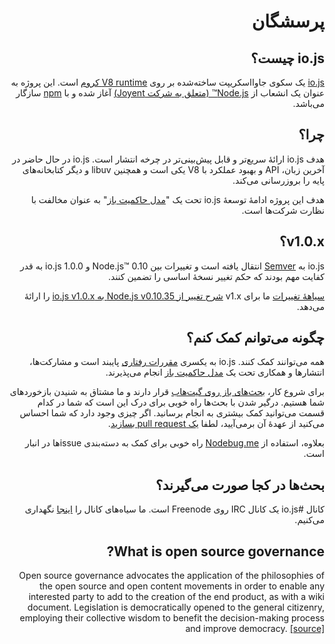 <div dir="rtl" lang="fa">

# پرسشگان

## io.js چیست؟

[io.js](https://github.com/iojs/io.js) یک سکوی جاوااسکریپت ساخته‌شده بر روی [V8 runtime کروم](http://code.google.com/p/v8/) است. این پروژه به عنوان یک انشعاب از [Node.js™ (متعلق به شرکت Joyent)](https://nodejs.ir/) آغاز شده و با [npm](https://www.npmjs.org/) سازگار می‌باشد.

## چرا؟

هدف io.js ارائهٔ سریع‌تر و قابل پیش‌بینی‌تر در چرخه انتشار است. io.js در حال حاضر در آخرین زبان، API و بهبود عملکرد با V8 یکی است و همچنین libuv و دیگر کتابخانه‌های پایه را بروزرسانی می‌کند.

هدف این پروژه ادامهٔ توسعهٔ io.js تحت یک "[مدل حاکمیت باز](https://github.com/iojs/io.js/blob/v1.x/GOVERNANCE.md#readme)" به عنوان مخالفت با نظارت شرکت‌ها است.

## v1.0.x؟

io.js به [Semver](http://semver.org/) انتقال یافته است و تغییرات بین  Node.js™ 0.10 و io.js 1.0.0 به قدر کفایت مهم بودند که حکم تغییر نسخهٔ اساسی را تضمین کنند.

[سیاههٔ تغییرات](https://github.com/iojs/io.js/blob/v1.x/CHANGELOG.md) ما برای v1.x [شرح تغییر از Node.js v0.10.35 به io.js v1.0.x](https://github.com/iojs/io.js/blob/v1.x/CHANGELOG.md#summary-of-changes-from-nodejs-v01035-to-iojs-v100) را ارائهٔ می‌دهد.

## چگونه می‌توانم کمک کنم؟

همه می‌توانند کمک کنند. io.js به یکسری [مقررات رفتاری](https://github.com/iojs/io.js/blob/v1.x/CONTRIBUTING.md#code-of-conduct) پایبند است و مشارکت‌ها، انتشارها و همکاری تحت یک  [مدل حاکمیت باز](https://github.com/iojs/io.js/blob/v1.x/GOVERNANCE.md#readme) انجام می‌پذیرند.

برای شروع کار، [بحث‌های باز روی گیت‌هاب](https://github.com/iojs/io.js/issues) قرار دارند و  ما مشتاق به شنیدن بازخوردهای شما هستیم.
درگیر شدن با بحث‌ها راه خوبی برای درک این است که شما در کدام قسمت می‌توانید کمک بیشتری به انجام برسانید. اگر چیزی وجود دارد که شما احساس می‌کنید از عهدهٔ آن برمی‌آیید، لطفا [یک pull request بسازید](https://github.com/iojs/io.js/blob/v1.x/CONTRIBUTING.md#code-contributions).

بعلاوه، استفاده از [Nodebug.me](http://nodebug.me/) راه خوبی برای کمک به دسته‌بندی issue‌ها در انبار است.

## بحث‌ها در کجا صورت می‌گیرند؟

کانال #io.js یک کانال IRC روی Freenode است. ما سیاه‌های کانال را [اینجا](http://logs.libuv.org/io.js/latest) نگهداری می‌کنیم.

## What is open source governance?

Open source governance advocates the application of the philosophies of the open source and open content movements in order to enable any interested party to add to the creation of the end product, as with a wiki document. Legislation is democratically opened to the general citizenry, employing their collective wisdom to benefit the decision-making process and improve democracy. [[source]](https://en.wikipedia.org/wiki/Open-source_governance)
